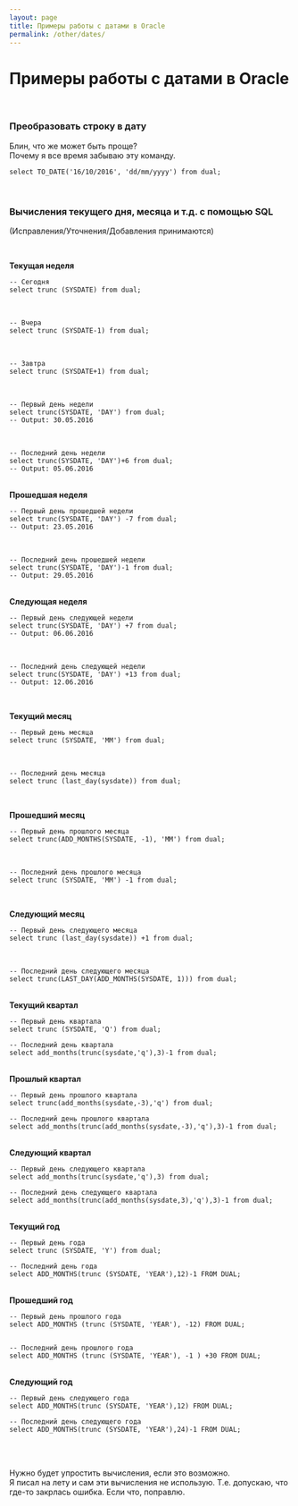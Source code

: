 ```yaml
---
layout: page
title: Примеры работы с датами в Oracle
permalink: /other/dates/
---
```


# Примеры работы с датами в Oracle


<br/>

### Преобразовать строку в дату

Блин, что же может быть проще?  
Почему я все время забываю эту команду.


    select TO_DATE('16/10/2016', 'dd/mm/yyyy') from dual;

<br/>

### Вычисления текущего дня, месяца и т.д. с помощью SQL



(Исправления/Уточнения/Добавления принимаются)


<br/>

<strong>Текущая неделя</strong>

    -- Сегодня
    select trunc (SYSDATE) from dual;

<br/>

    -- Вчера
    select trunc (SYSDATE-1) from dual;

<br/>

    -- Завтра
    select trunc (SYSDATE+1) from dual;

<br/>

    -- Первый день недели
    select trunc(SYSDATE, 'DAY') from dual;
    -- Output: 30.05.2016

<br/>

    -- Последний день недели
    select trunc(SYSDATE, 'DAY')+6 from dual;
    -- Output: 05.06.2016

<br/>
<strong>Прошедшая неделя</strong>

    -- Первый день прошедшей недели
    select trunc(SYSDATE, 'DAY') -7 from dual;
    -- Output: 23.05.2016

<br/>

    -- Последний день прошедшей недели
    select trunc(SYSDATE, 'DAY')-1 from dual;
    -- Output: 29.05.2016

<br/>
<strong>Следующая неделя</strong>

    -- Первый день следующей недели
    select trunc(SYSDATE, 'DAY') +7 from dual;
    -- Output: 06.06.2016

<br/>

    -- Последний день следующей недели
    select trunc(SYSDATE, 'DAY') +13 from dual;
    -- Output: 12.06.2016

<br/>

<strong>Текущий месяц</strong>

    -- Первый день месяца
    select trunc (SYSDATE, 'MM') from dual;

<br/>

    -- Последний день месяца
    select trunc (last_day(sysdate)) from dual;

<br/>

<strong>Прошедший месяц</strong>

    -- Первый день прошлого месяца
    select trunc(ADD_MONTHS(SYSDATE, -1), 'MM') from dual;

<br/>

    -- Последний день прошлого месяца
    select trunc (SYSDATE, 'MM') -1 from dual;

<br/>

<strong>Следующий месяц</strong>

    -- Первый день следующего месяца
    select trunc (last_day(sysdate)) +1 from dual;

<br/>

    -- Последний день следующего месяца
    select trunc(LAST_DAY(ADD_MONTHS(SYSDATE, 1))) from dual;

<br/>
<strong>Текущий квартал</strong>

    -- Первый день квартала
    select trunc (SYSDATE, 'Q') from dual;

    -- Последний день квартала
    select add_months(trunc(sysdate,'q'),3)-1 from dual;

<br/>
<strong>Прошлый квартал</strong>

    -- Первый день прошлого квартала
    select trunc(add_months(sysdate,-3),'q') from dual;

    -- Последний день прошлого квартала
    select add_months(trunc(add_months(sysdate,-3),'q'),3)-1 from dual;


<br/>
<strong>Следующий квартал</strong>

    -- Первый день следующего квартала
    select add_months(trunc(sysdate,'q'),3) from dual;

    -- Последний день следующего квартала
    select add_months(trunc(add_months(sysdate,3),'q'),3)-1 from dual;


<br/>
<strong>Текущий год</strong>

    -- Первый день года
    select trunc (SYSDATE, 'Y') from dual;

    -- Последний день года
    select ADD_MONTHS(trunc (SYSDATE, 'YEAR'),12)-1 FROM DUAL;

<br/>
<strong>Прошедший год</strong>

    -- Первый день прошлого года
    select ADD_MONTHS (trunc (SYSDATE, 'YEAR'), -12) FROM DUAL;


    -- Последний день прошлого года
    select ADD_MONTHS (trunc (SYSDATE, 'YEAR'), -1 ) +30 FROM DUAL;


<br/>
<strong>Следующий год</strong>

    -- Первый день следующего года
    select ADD_MONTHS(trunc (SYSDATE, 'YEAR'),12) FROM DUAL;

    -- Последний день следующего года
    select ADD_MONTHS(trunc (SYSDATE, 'YEAR'),24)-1 FROM DUAL;

<br/>
<br/>

Нужно будет упростить вычисления, если это возможно.  
Я писал на лету и сам эти вычисления не использую. Т.е. допускаю, что где-то закрлась ошибка. Если что, поправлю.
